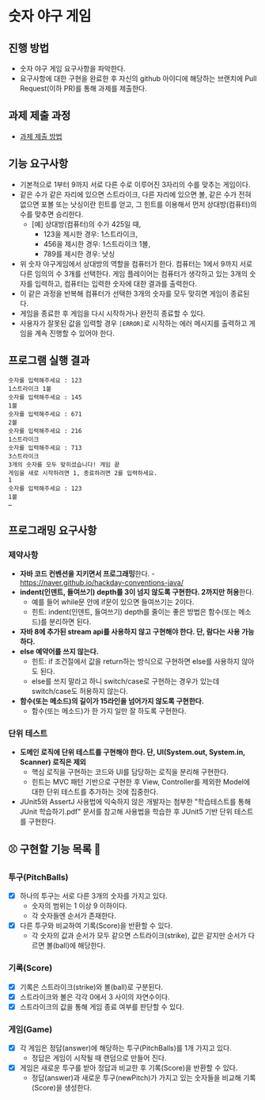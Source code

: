 # 숫자 야구 게임

## 진행 방법

* 숫자 야구 게임 요구사항을 파악한다.
* 요구사항에 대한 구현을 완료한 후 자신의 github 아이디에 해당하는 브랜치에 Pull Request(이하 PR)를 통해 과제를 제출한다.

## 과제 제출 과정

* [과제 제출 방법](https://github.com/next-step/nextstep-docs/tree/master/precourse)

## 기능 요구사항

- 기본적으로 1부터 9까지 서로 다른 수로 이루어진 3자리의 수를 맞추는 게임이다.
- 같은 수가 같은 자리에 있으면 스트라이크, 다른 자리에 있으면 볼, 같은 수가 전혀 없으면 포볼 또는 낫싱이란 힌트를 얻고,
  그 힌트를 이용해서 먼저 상대방(컴퓨터)의 수를 맞추면 승리한다.
    - [예] 상대방(컴퓨터)의 수가 425일 때,
        - 123을 제시한 경우: 1스트라이크,
        - 456을 제시한 경우: 1스트라이크 1볼,
        - 789를 제시한 경우: 낫싱
- 위 숫자 야구게임에서 상대방의 역할을 컴퓨터가 한다. 컴퓨터는 1에서 9까지 서로 다른 임의의 수 3개를 선택한다. 게임 플레이어는 컴퓨터가 생각하고 있는 3개의 숫자를 입력하고, 컴퓨터는 입력한 숫자에 대한
  결과를 출력한다.
- 이 같은 과정을 반복해 컴퓨터가 선택한 3개의 숫자를 모두 맞히면 게임이 종료된다.
- 게임을 종료한 후 게임을 다시 시작하거나 완전히 종료할 수 있다.
- 사용자가 잘못된 값을 입력할 경우 `[ERROR]`로 시작하는 에러 메시지를 출력하고 게임을 계속 진행할 수 있어야 한다.

## 프로그램 실행 결과

```
숫자를 입력해주세요 : 123
1스트라이크 1볼 
숫자를 입력해주세요 : 145
1볼 
숫자를 입력해주세요 : 671
2볼
숫자를 입력해주세요 : 216
1스트라이크
숫자를 입력해주세요 : 713
3스트라이크
3개의 숫자를 모두 맞히셨습니다! 게임 끝
게임을 새로 시작하려면 1, 종료하려면 2를 입력하세요.
1
숫자를 입력해주세요 : 123
1볼
…
```

## 프로그래밍 요구사항

### 제약사항

- **자바 코드 컨벤션을 지키면서 프로그래밍**한다.
  -https://naver.github.io/hackday-conventions-java/
- **indent(인덴트, 들여쓰기) depth를 3이 넘지 않도록 구현한다. 2까지만 허용**한다.
    - 예를 들어 while문 안에 if문이 있으면 들여쓰기는 2이다.
    - 힌트: indent(인덴트, 들여쓰기) depth를 줄이는 좋은 방법은 함수(또는 메소드)를 분리하면 된다.
- **자바 8에 추가된 stream api를 사용하지 않고 구현해야 한다. 단, 람다는 사용 가능하다.**
- **else 예약어를 쓰지 않는다.**
    - 힌트: if 조건절에서 값을 return하는 방식으로 구현하면 else를 사용하지 않아도 된다.
    - else를 쓰지 말라고 하니 switch/case로 구현하는 경우가 있는데 switch/case도 허용하지 않는다.
- **함수(또는 메소드)의 길이가 15라인을 넘어가지 않도록 구현한다.**
    - 함수(또는 메소드)가 한 가지 일만 잘 하도록 구현한다.

### 단위 테스트

- **도메인 로직에 단위 테스트를 구현해야 한다. 단, UI(System.out, System.in, Scanner) 로직은 제외**
    - 핵심 로직을 구현하는 코드와 UI를 담당하는 로직을 분리해 구현한다.
    - 힌트는 MVC 패턴 기반으로 구현한 후 View, Controller를 제외한 Model에 대한 단위 테스트를 추가하는 것에 집중한다.
- JUnit5와 AssertJ 사용법에 익숙하지 않은 개발자는 첨부한 "학습테스트를 통해 JUnit 학습하기.pdf" 문서를 참고해 사용법을 학습한 후 JUnit5 기반 단위 테스트를 구현한다.

## ⚾️ 구현할 기능 목록 🥎

### 투구(PitchBalls)

- [x] 하나의 투구는 서로 다른 3개의 숫자를 가지고 있다.
    - 숫자의 범위는 1 이상 9 이하이다.
    - 각 숫자들엔 순서가 존재한다.
- [x] 다른 투구와 비교하여 기록(Score)을 반환할 수 있다.
    - 각 숫자의 값과 순서가 모두 같으면 스트라이크(strike), 값은 같지만 순서가 다르면 볼(ball)에 해당한다.

### 기록(Score)

- [x] 기록은 스트라이크(strike)와 볼(ball)로 구분된다.
- [x] 스트라이크와 볼은 각각 0에서 3 사이의 자연수이다.
- [x] 스트라이크의 값을 통해 게임 종료 여부를 판단할 수 있다.

### 게임(Game)

- [x] 각 게임은 정답(answer)에 해당하는 투구(PitchBalls)를 1개 가지고 있다.
    - 정답은 게임이 시작될 때 랜덤으로 만들어 진다.
- [x] 게임은 새로운 투구를 받아 정답과 비교한 후 기록(Score)을 반환할 수 있다.
    - 정답(answer)과 새로운 투구(newPitch)가 가지고 있는 숫자들을 비교해 기록(Score)을 생성한다. 

